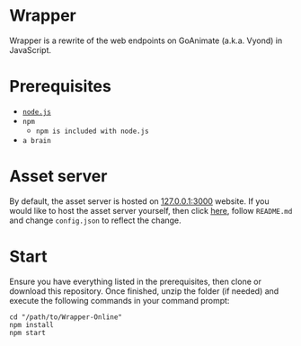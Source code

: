 # Wrapper
Wrapper is a rewrite of the web endpoints on GoAnimate (a.k.a. Vyond) in JavaScript. 

# Prerequisites
- [`node.js`](https://nodejs.org/)
- `npm`
  - `npm is included with node.js`
- `a brain`

# Asset server
By default, the asset server is hosted on [127.0.0.1:3000](https://127.0.0.1:3000/) website.
If you would like to host the asset server yourself, then click [here](https://github.com/2Epik4u/Wrapper-Online-Assets), follow `README.md` and change `config.json` to reflect the change.

# Start
Ensure you have everything listed in the prerequisites, then clone or download this repository. Once finished, unzip the folder (if needed) and execute the following commands in your command prompt:
```console
cd "/path/to/Wrapper-Online"
npm install
npm start
```
